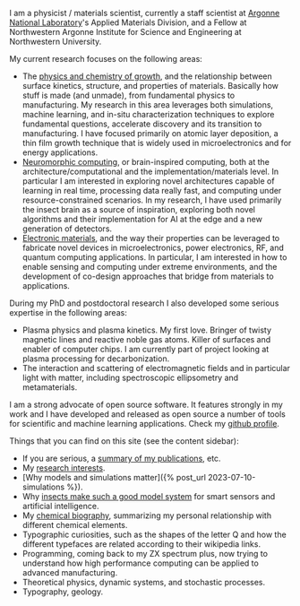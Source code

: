 

I am a physicist / materials scientist, currently a staff scientist at
[Argonne National
Laboratory](https://www.anl.gov/profile/angel-yanguasgil)'s
Applied Materials Division, and a Fellow at Northwestern Argonne
Institute for Science and Engineering at Northwestern University.

My current research focuses on the following areas:

-   The [physics and chemistry of growth](research/growth.html), 
    and the  relationship between surface kinetics,
    structure, and properties of materials. Basically how stuff is made
    (and unmade), from fundamental physics to manufacturing. My research
    in this area leverages both simulations, 
    machine learning, and in-situ characterization techniques to explore
    fundamental questions, accelerate discovery
    and its transition to manufacturing. I have focused primarily on
    atomic layer deposition, a thin film growth technique that is
    widely used in microelectronics and for energy applications.
-   [Neuromorphic computing](research/neuro.html), or
    brain-inspired computing, both at the architecture/computational and
    the implementation/materials level. In particular I am interested in
    exploring novel architectures capable of learning in real time, processing
    data really fast, and computing under resource-constrained scenarios.
    In my research, I have used primarily the insect brain as a source of
    inspiration, exploring both novel algorithms and their implementation
    for AI at the edge and a new generation of detectors.
-   [Electronic materials](research/electronic.html),
    and the way their properties can be leveraged to fabricate novel
    devices in microelectronics, power electronics, RF, and quantum
    computing applications. In particular, I am interested in how to
    enable sensing and computing under extreme environments, and the
    development of co-design approaches that bridge from materials
    to applications.

During my PhD and postdoctoral research I also developed some serious
expertise in the following areas:

-   Plasma physics and plasma kinetics. My first love. Bringer of twisty
    magnetic lines and reactive noble gas atoms. Killer of surfaces and
    enabler of computer chips. I am currently part of project looking
    at plasma processing for decarbonization.
-   The interaction and scattering of electromagnetic fields and in
    particular light with matter, including spectroscopic ellipsometry
    and metamaterials.

I am a strong advocate of open source software. It features strongly in my work
and I have developed and released as open source a number of tools for scientific
and machine learning applications. Check my [github profile](https://github.com/anglyan).


Things that you can find on this site (see the content sidebar):

-   If you are serious, a [summary of my publications](research/pubs.html),
    etc.
-   My [research interests](research/research.html).
-   [Why models and simulations matter]({% post_url 2023-07-10-simulations %}).
-   Why [insects make such a good model system](research/neuro.html)
    for smart sensors and artificial intelligence.
-   My [chemical biography](research/chembio.html), summarizing my personal
    relationship with different chemical elements.
-   Typographic curiosities, such as the shapes of the letter Q and how
    the different typefaces are related according to their wikipedia
    links.
-   Programming, coming back to my ZX spectrum plus, now trying to
    understand how high performance computing can be applied to advanced
    manufacturing.
-   Theoretical physics, dynamic systems, and stochastic processes.
-   Typography, geology.

